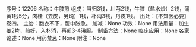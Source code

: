 序号：12206
名称：牛膝煎
组成：当归3钱，川芎2钱，牛膝（盐水炒）2钱，蒲黄1钱5分，肉桂（去皮，另炖）1钱，朴消3钱，丹皮1钱。
出处：《不知医必要》卷四。
主治：胞衣不下，腹中胀急。
加减：None
功效：None
用法用量：加生姜2片，煎好，入朴消，再煎3-4沸服。
制备方法：None
临床应用：None
各家论述：None
用药禁忌：None
附注：None
